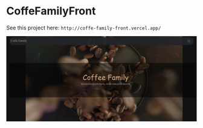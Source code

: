 # CoffeFamilyFront

See this project here: `http://coffe-family-front.vercel.app/`

![HomeImge](./src/assets/images/home_image.png)

